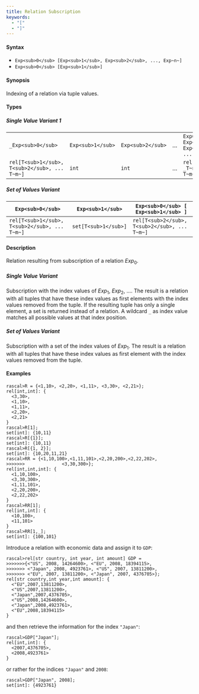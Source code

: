 ```yaml
---
title: Relation Subscription
keywords:
  - "["
  - "]"
---
```


#### Syntax

* `Exp<sub>0</sub> [Exp<sub>1</sub>, Exp<sub>2</sub>, ..., Exp~n~]`
* `Exp<sub>0</sub> [Exp<sub>1</sub>]`

#### Synopsis

Indexing of a relation via tuple values.

#### Types

##### Single Value Variant 1

|     |     |     |     |     |
| --- | --- | --- | --- | --- |
| `_Exp<sub>0</sub>`                         | `Exp<sub>1</sub>` | `Exp<sub>2</sub>` | ... | `Exp0_ [ Exp<sub>1</sub>, Exp<sub>2</sub>, ... ]`  |
| `rel[T<sub>1</sub>, T<sub>2</sub>, ... T~m~]`    | `int`     |  `int`    | ... | `rel[T~n~, _T~n+1~_, ... T~m~]`  |


##### Set of Values Variant 

| `Exp<sub>0</sub>`                         | `Exp<sub>1</sub>`     | `Exp<sub>0</sub> [ Exp<sub>1</sub> ]`             |
| --- | --- | --- |
| `rel[T<sub>1</sub>, T<sub>2</sub>, ... T~m~]`    | `set[T<sub>1</sub>]`  | `rel[T<sub>2</sub>, T<sub>2</sub>, ... T~m~]`    |



#### Description

Relation resulting from subscription of a relation _Exp_<sub>0</sub>.

##### Single Value Variant

Subscription with the index values of _Exp_<sub>1</sub>, _Exp_<sub>2</sub>, .... 
The result is a relation with all tuples that have these index values as first elements 
with the index values removed from the tuple. 
If the resulting tuple has only a single element, a set is returned instead of a relation. 
A wildcard `_` as index value matches all possible values at that index position.

##### Set of Values Variant 

Subscription with a set of the index values of _Exp_<sub>1</sub>.
The result is a relation with all tuples that have these index values as first element
with the index values removed from the tuple. 

#### Examples


```rascal-shell
rascal>R = {<1,10>, <2,20>, <1,11>, <3,30>, <2,21>};
rel[int,int]: {
  <3,30>,
  <1,10>,
  <1,11>,
  <2,20>,
  <2,21>
}
rascal>R[1];
set[int]: {10,11}
rascal>R[{1}];
set[int]: {10,11}
rascal>R[{1, 2}];
set[int]: {10,20,11,21}
rascal>RR = {<1,10,100>,<1,11,101>,<2,20,200>,<2,22,202>,
>>>>>>>              <3,30,300>};
rel[int,int,int]: {
  <1,10,100>,
  <3,30,300>,
  <1,11,101>,
  <2,20,200>,
  <2,22,202>
}
rascal>RR[1];
rel[int,int]: {
  <10,100>,
  <11,101>
}
rascal>RR[1,_];
set[int]: {100,101}
```
Introduce a relation with economic data and assign it to `GDP`:

```rascal-shell
rascal>rel[str country, int year, int amount] GDP =
>>>>>>>{<"US", 2008, 14264600>, <"EU", 2008, 18394115>,
>>>>>>> <"Japan", 2008, 4923761>, <"US", 2007, 13811200>, 
>>>>>>> <"EU", 2007, 13811200>, <"Japan", 2007, 4376705>};
rel[str country,int year,int amount]: {
  <"EU",2007,13811200>,
  <"US",2007,13811200>,
  <"Japan",2007,4376705>,
  <"US",2008,14264600>,
  <"Japan",2008,4923761>,
  <"EU",2008,18394115>
}
```
and then retrieve the information for the index `"Japan"`:

```rascal-shell
rascal>GDP["Japan"];
rel[int,int]: {
  <2007,4376705>,
  <2008,4923761>
}
```
or rather for the indices `"Japan"` and `2008`:

```rascal-shell
rascal>GDP["Japan", 2008];
set[int]: {4923761}
```



